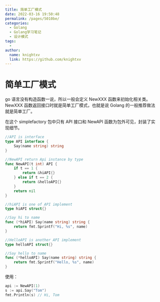 ```yaml
---
title: 简单工厂模式
date: 2022-03-16 19:50:48
permalink: /pages/5010be/
categories:
  - Golang
  - Golang学习笔记
  - 设计模式
tags:
  - 
author: 
  name: knightxv
  link: https://github.com/knightxv
---
```

# 简单工厂模式

go 语言没有构造函数一说，所以一般会定义 NewXXX 函数来初始化相关类。
NewXXX 函数返回接口时就是简单工厂模式，也就是说 Golang 的一般推荐做法就是简单工厂。

在这个 simplefactory 包中只有 API 接口和 NewAPI 函数为包外可见，封装了实现细节。

```go
//API is interface
type API interface {
	Say(name string) string
}

//NewAPI return Api instance by type
func NewAPI(t int) API {
	if t == 1 {
		return &hiAPI{}
	} else if t == 2 {
		return &helloAPI{}
	}
	return nil
}

//hiAPI is one of API implement
type hiAPI struct{}

//Say hi to name
func (*hiAPI) Say(name string) string {
	return fmt.Sprintf("Hi, %s", name)
}

//HelloAPI is another API implement
type helloAPI struct{}

//Say hello to name
func (*helloAPI) Say(name string) string {
	return fmt.Sprintf("Hello, %s", name)
}

```

使用：

```go
api := NewAPI(1)
s := api.Say("Tom")
fmt.Println(s) // Hi, Tom
```

